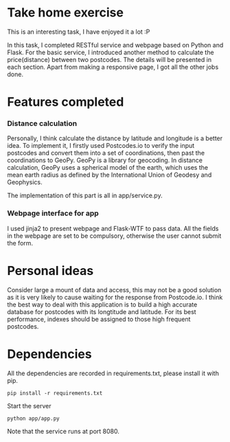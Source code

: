 # Take home exercise

This is an interesting task, I have enjoyed it a lot :P

In this task, I completed RESTful service and webpage based on Python and Flask. For the basic service, I introduced another method to calculate the price(distance) between two postcodes. The details will be presented in each section. Apart from making a responsive page, I got all the other jobs done.

# Features completed

### Distance calculation

Personally, I think calculate the distance by latitude and longitude is a better idea. To implement it, I firstly used Postcodes.io to verify the input postcodes and convert them into a set of coordinations, then past the coordinations to GeoPy. GeoPy is a library for geocoding. In distance calculation, GeoPy uses a spherical model of the earth, which uses the mean earth radius as defined by the International Union of Geodesy and Geophysics.

The implementation of this part is all in app/service.py.

### Webpage interface for app

I used jinja2 to present webpage and Flask-WTF to pass data. All the fields in the webpage are set to be compulsory, otherwise the user cannot submit the form.

# Personal ideas

Consider large a mount of data and access, this may not be a good solution as it is very likely to cause waiting for the response from Postcode.io. I think the best way to deal with this application is to build a high accurate database for postcodes with its longtitude and latitude. For its best performance, indexes should be assigned to those high frequent postcodes.

# Dependencies

All the dependencies are recorded in requirements.txt, please install it with pip.
```
pip install -r requirements.txt
```

Start the server
```
python app/app.py
```
Note that the service runs at port 8080.